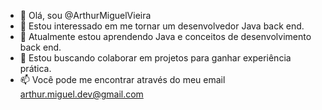 - 👋 Olá, sou @ArthurMiguelVieira
- 👀 Estou interessado em me tornar um desenvolvedor Java back end.
- 🌱 Atualmente estou aprendendo Java e conceitos de desenvolvimento back end.
- 💞️ Estou buscando colaborar em projetos para ganhar experiência prática.
- 📫 Você pode me encontrar através do meu email arthur.miguel.dev@gmail.com


<!---
ArthurMiguelVieira/ArthurMiguelVieira is a ✨ special ✨ repository because its `README.md` (this file) appears on your GitHub profile.
You can click the Preview link to take a look at your changes.
--->
